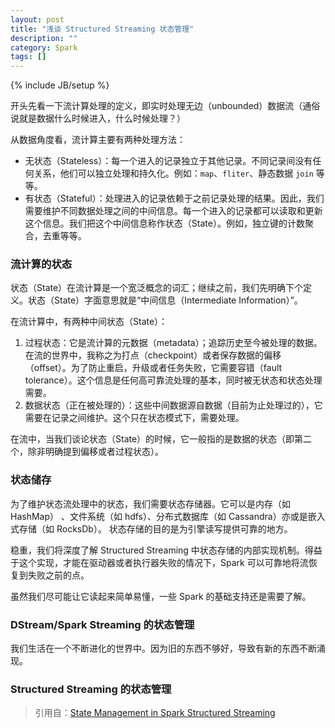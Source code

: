 ```yaml
---
layout: post
title: "浅谈 Structured Streaming 状态管理"
description: ""
category: Spark
tags: []
---
```

{% include JB/setup %}


开头先看一下流计算处理的定义，即实时处理无边（unbounded）数据流（通俗说就是数据什么时候进入，什么时候处理？）

从数据角度看，流计算主要有两种处理方法：

- 无状态（Stateless）：每一个进入的记录独立于其他记录。不同记录间没有任何关系，他们可以独立处理和持久化。例如：`map`、`fliter`、静态数据 `join` 等等。
- 有状态（Stateful）：处理进入的记录依赖于之前记录处理的结果。因此，我们需要维护不同数据处理之间的中间信息。每一个进入的记录都可以读取和更新这个信息。我们把这个中间信息称作状态（State）。例如，独立键的计数聚合，去重等等。

### 流计算的状态

状态（State）在流计算是一个宽泛概念的词汇；继续之前，我们先明确下个定义。状态（State）字面意思就是“中间信息（Intermediate Information）”。

在流计算中，有两种中间状态（State）：

1. 过程状态：它是流计算的元数据（metadata）；追踪历史至今被处理的数据。在流的世界中，我称之为打点（checkpoint）或者保存数据的偏移（offset）。为了防止重启，升级或者任务失败，它需要容错（fault tolerance）。这个信息是任何高可靠流处理的基本，同时被无状态和状态处理需要。
2. 数据状态（正在被处理的）：这些中间数据源自数据（目前为止处理过的），它需要在记录之间维护。这个只在状态模式下，需要处理。

在流中，当我们谈论状态（State）的时候，它一般指的是数据的状态（即第二个，除非明确提到偏移或者过程状态）。

### 状态储存

为了维护状态流处理中的状态，我们需要状态存储器。它可以是内存（如 HashMap） 、文件系统（如 hdfs）、分布式数据库（如 Cassandra）亦或是嵌入式存储（如 RocksDb）。
状态存储的目的是为引擎读写提供可靠的地方。

稳重，我们将深度了解 Structured Streaming 中状态存储的内部实现机制。得益于这个实现，才能在驱动器或者执行器失败的情况下，Spark 可以可靠地将流恢复到失败之前的点。

虽然我们尽可能让它读起来简单易懂，一些 Spark 的基础支持还是需要了解。

### DStream/Spark Streaming 的状态管理

我们生活在一个不断进化的世界中。因为旧的东西不够好，导致有新的东西不断涌现。

### Structured Streaming 的状态管理


> 引用自：[State Management in Spark Structured Streaming](https://medium.com/@chandanbaranwal/state-management-in-spark-structured-streaming-aaa87b6c9d31)
